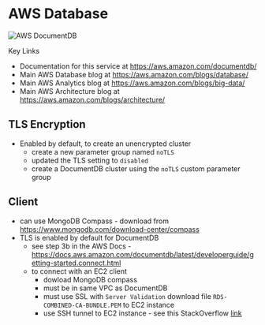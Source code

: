 # AWS Database

![AWS DocumentDB](https://github.com/lynnlangit/Hello-AWS-Data-Services/blob/master/images/documentdb.png)

Key Links
- Documentation for this service at https://aws.amazon.com/documentdb/
- Main AWS Database blog at https://aws.amazon.com/blogs/database/
- Main AWS Analytics blog at https://aws.amazon.com/blogs/big-data/
- Main AWS Architecture blog at https://aws.amazon.com/blogs/architecture/

## TLS Encryption

- Enabled by default, to create an unencrypted cluster
    - create a new parameter group named `noTLS`
    - updated the TLS setting to `disabled`
    - create a DocumentDB cluster using the `noTLS` custom parameter group

## Client

- can use MongoDB Compass - download from https://www.mongodb.com/download-center/compass
- TLS is enabled by default for DocumentDB
    - see step 3b in the AWS Docs - https://docs.aws.amazon.com/documentdb/latest/developerguide/getting-started.connect.html
    - to connect with an EC2 client
        - dowload MongoDB compass
        - must be in same VPC as DocumentDB
        - must use SSL with `Server Validation`
            download file `RDS-COMBINED-CA-BUNDLE.PEM` to EC2 instance
        - use SSH tunnel to EC2 instance - see this StackOverflow [link](https://stackoverflow.com/questions/54642084/unable-to-connect-to-aws-documentdb-using-mongodb-compass-no-option-to-pass-ssl)
